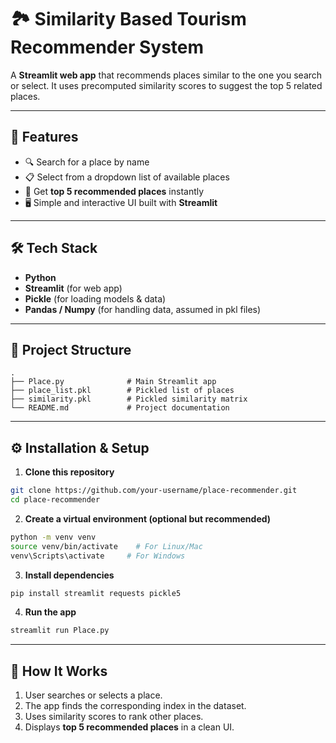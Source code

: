 # 🏞️ Similarity Based Tourism Recommender System  

A **Streamlit web app** that recommends places similar to the one you search or select. It uses precomputed similarity scores to suggest the top 5 related places.  

---

## 🚀 Features  
- 🔍 Search for a place by name  
- 📋 Select from a dropdown list of available places  
- 🤝 Get **top 5 recommended places** instantly  
- 🖥️ Simple and interactive UI built with **Streamlit**  

---

## 🛠️ Tech Stack  
- **Python**  
- **Streamlit** (for web app)  
- **Pickle** (for loading models & data)  
- **Pandas / Numpy** (for handling data, assumed in pkl files)  

---

## 📂 Project Structure  
```
.
├── Place.py              # Main Streamlit app
├── place_list.pkl        # Pickled list of places
├── similarity.pkl        # Pickled similarity matrix
└── README.md             # Project documentation
```

---

## ⚙️ Installation & Setup  

1. **Clone this repository**  
```bash
git clone https://github.com/your-username/place-recommender.git
cd place-recommender
```

2. **Create a virtual environment (optional but recommended)**  
```bash
python -m venv venv
source venv/bin/activate    # For Linux/Mac
venv\Scripts\activate     # For Windows
```

3. **Install dependencies**  
```bash
pip install streamlit requests pickle5
```

4. **Run the app**  
```bash
streamlit run Place.py
```

---

## 🎯 How It Works  
1. User searches or selects a place.  
2. The app finds the corresponding index in the dataset.  
3. Uses similarity scores to rank other places.  
4. Displays **top 5 recommended places** in a clean UI.  
